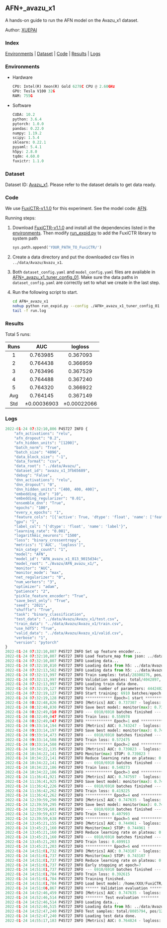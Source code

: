 ## AFN+_avazu_x1

A hands-on guide to run the AFN model on the Avazu_x1 dataset.

Author: [XUEPAI](https://github.com/xue-pai)

### Index
[Environments](#Environments) | [Dataset](#Dataset) | [Code](#Code) | [Results](#Results) | [Logs](#Logs)

### Environments
+ Hardware

  ```python
  CPU: Intel(R) Xeon(R) Gold 6278C CPU @ 2.60GHz
  GPU: Tesla V100 32G
  RAM: 755G

  ```

+ Software

  ```python
  CUDA: 10.2
  python: 3.6.4
  pytorch: 1.0.0
  pandas: 0.22.0
  numpy: 1.19.2
  scipy: 1.5.4
  sklearn: 0.22.1
  pyyaml: 5.4.1
  h5py: 2.8.0
  tqdm: 4.60.0
  fuxictr: 1.1.0

  ```

### Dataset
Dataset ID: [Avazu_x1](https://github.com/openbenchmark/BARS/blob/master/ctr_prediction/datasets/Avazu/README.md#Avazu_x1). Please refer to the dataset details to get data ready.

### Code

We use [FuxiCTR-v1.1.0](https://github.com/xue-pai/FuxiCTR/tree/v1.1.0) for this experiment. See the model code: [AFN](https://github.com/xue-pai/FuxiCTR/blob/v1.1.0/fuxictr/pytorch/models/AFN.py).

Running steps:

1. Download [FuxiCTR-v1.1.0](https://github.com/xue-pai/FuxiCTR/archive/refs/tags/v1.1.0.zip) and install all the dependencies listed in the [environments](#environments). Then modify [run_expid.py](./run_expid.py#L5) to add the FuxiCTR library to system path
    
    ```python
    sys.path.append('YOUR_PATH_TO_FuxiCTR/')
    ```

2. Create a data directory and put the downloaded csv files in `../data/Avazu/Avazu_x1`.

3. Both `dataset_config.yaml` and `model_config.yaml` files are available in [AFN+_avazu_x1_tuner_config_01](./AFN+_avazu_x1_tuner_config_01). Make sure the data paths in `dataset_config.yaml` are correctly set to what we create in the last step.

4. Run the following script to start.

    ```bash
    cd AFN+_avazu_x1
    nohup python run_expid.py --config ./AFN+_avazu_x1_tuner_config_01 --expid AFN_avazu_x1_013_9015d34c --gpu 0 > run.log &
    tail -f run.log
    ```

### Results

Total 5 runs:

| Runs | AUC | logloss  |
|:--------------------:|:--------------------:|:--------------------:|
| 1 | 0.763985 | 0.367093  |
| 2 | 0.764438 | 0.366959  |
| 3 | 0.763496 | 0.367529  |
| 4 | 0.764488 | 0.367240  |
| 5 | 0.764320 | 0.366922  |
| Avg | 0.764145 | 0.367149 |
| Std | &#177;0.00036903 | &#177;0.00022066 |


### Logs
```python
2022-01-24 07:32:10,806 P45727 INFO {
    "afn_activations": "relu",
    "afn_dropout": "0.2",
    "afn_hidden_units": "[1200]",
    "batch_norm": "True",
    "batch_size": "4096",
    "data_block_size": "-1",
    "data_format": "csv",
    "data_root": "../data/Avazu/",
    "dataset_id": "avazu_x1_3fb65689",
    "debug": "False",
    "dnn_activations": "relu",
    "dnn_dropout": "0",
    "dnn_hidden_units": "[400, 400, 400]",
    "embedding_dim": "10",
    "embedding_regularizer": "0.01",
    "ensemble_dnn": "True",
    "epochs": "100",
    "every_x_epochs": "1",
    "feature_cols": "[{'active': True, 'dtype': 'float', 'name': ['feat_1', 'feat_2', 'feat_3', 'feat_4', 'feat_5', 'feat_6', 'feat_7', 'feat_8', 'feat_9', 'feat_10', 'feat_11', 'feat_12', 'feat_13', 'feat_14', 'feat_15', 'feat_16', 'feat_17', 'feat_18', 'feat_19', 'feat_20', 'feat_21', 'feat_22'], 'type': 'categorical'}]",
    "gpu": "1",
    "label_col": "{'dtype': 'float', 'name': 'label'}",
    "learning_rate": "0.001",
    "logarithmic_neurons": "1500",
    "loss": "binary_crossentropy",
    "metrics": "['AUC', 'logloss']",
    "min_categr_count": "1",
    "model": "AFN",
    "model_id": "AFN_avazu_x1_013_9015d34c",
    "model_root": "./Avazu/AFN_avazu_x1/",
    "monitor": "AUC",
    "monitor_mode": "max",
    "net_regularizer": "0",
    "num_workers": "3",
    "optimizer": "adam",
    "patience": "2",
    "pickle_feature_encoder": "True",
    "save_best_only": "True",
    "seed": "2021",
    "shuffle": "True",
    "task": "binary_classification",
    "test_data": "../data/Avazu/Avazu_x1/test.csv",
    "train_data": "../data/Avazu/Avazu_x1/train.csv",
    "use_hdf5": "True",
    "valid_data": "../data/Avazu/Avazu_x1/valid.csv",
    "verbose": "1",
    "version": "pytorch"
}
2022-01-24 07:32:10,807 P45727 INFO Set up feature encoder...
2022-01-24 07:32:10,807 P45727 INFO Load feature_map from json: ../data/Avazu/avazu_x1_3fb65689/feature_map.json
2022-01-24 07:32:10,807 P45727 INFO Loading data...
2022-01-24 07:32:10,810 P45727 INFO Loading data from h5: ../data/Avazu/avazu_x1_3fb65689/train.h5
2022-01-24 07:32:13,582 P45727 INFO Loading data from h5: ../data/Avazu/avazu_x1_3fb65689/valid.h5
2022-01-24 07:32:13,997 P45727 INFO Train samples: total/28300276, pos/4953382, neg/23346894, ratio/17.50%, blocks/1
2022-01-24 07:32:13,997 P45727 INFO Validation samples: total/4042897, pos/678699, neg/3364198, ratio/16.79%, blocks/1
2022-01-24 07:32:13,997 P45727 INFO Loading train data done.
2022-01-24 07:32:19,127 P45727 INFO Total number of parameters: 44424829.
2022-01-24 07:32:19,127 P45727 INFO Start training: 6910 batches/epoch
2022-01-24 07:32:19,128 P45727 INFO ************ Epoch=1 start ************
2022-01-24 08:32:48,826 P45727 INFO [Metrics] AUC: 0.737307 - logloss: 0.400300
2022-01-24 08:32:48,830 P45727 INFO Save best model: monitor(max): 0.737307
2022-01-24 08:32:49,010 P45727 INFO --- 6910/6910 batches finished ---
2022-01-24 08:32:49,047 P45727 INFO Train loss: 0.550978
2022-01-24 08:32:49,047 P45727 INFO ************ Epoch=1 end ************
2022-01-24 09:33:14,194 P45727 INFO [Metrics] AUC: 0.743247 - logloss: 0.397953
2022-01-24 09:33:14,197 P45727 INFO Save best model: monitor(max): 0.743247
2022-01-24 09:33:14,473 P45727 INFO --- 6910/6910 batches finished ---
2022-01-24 09:33:14,508 P45727 INFO Train loss: 0.572475
2022-01-24 09:33:14,508 P45727 INFO ************ Epoch=2 end ************
2022-01-24 10:34:22,135 P45727 INFO [Metrics] AUC: 0.739823 - logloss: 0.398981
2022-01-24 10:34:22,141 P45727 INFO Monitor(max) STOP: 0.739823 !
2022-01-24 10:34:22,141 P45727 INFO Reduce learning rate on plateau: 0.000100
2022-01-24 10:34:22,141 P45727 INFO --- 6910/6910 batches finished ---
2022-01-24 10:34:22,186 P45727 INFO Train loss: 0.540273
2022-01-24 10:34:22,186 P45727 INFO ************ Epoch=3 end ************
2022-01-24 11:36:41,921 P45727 INFO [Metrics] AUC: 0.747597 - logloss: 0.395265
2022-01-24 11:36:41,925 P45727 INFO Save best model: monitor(max): 0.747597
2022-01-24 11:36:42,226 P45727 INFO --- 6910/6910 batches finished ---
2022-01-24 11:36:42,262 P45727 INFO Train loss: 0.419225
2022-01-24 11:36:42,262 P45727 INFO ************ Epoch=4 end ************
2022-01-24 12:39:59,290 P45727 INFO [Metrics] AUC: 0.747635 - logloss: 0.395563
2022-01-24 12:39:59,295 P45727 INFO Save best model: monitor(max): 0.747635
2022-01-24 12:39:59,601 P45727 INFO --- 6910/6910 batches finished ---
2022-01-24 12:39:59,637 P45727 INFO Train loss: 0.407993
2022-01-24 12:39:59,638 P45727 INFO ************ Epoch=5 end ************
2022-01-24 13:45:21,155 P45727 INFO [Metrics] AUC: 0.744961 - logloss: 0.396460
2022-01-24 13:45:21,160 P45727 INFO Monitor(max) STOP: 0.744961 !
2022-01-24 13:45:21,160 P45727 INFO Reduce learning rate on plateau: 0.000010
2022-01-24 13:45:21,160 P45727 INFO --- 6910/6910 batches finished ---
2022-01-24 13:45:21,203 P45727 INFO Train loss: 0.409913
2022-01-24 13:45:21,203 P45727 INFO ************ Epoch=6 end ************
2022-01-24 14:51:01,732 P45727 INFO [Metrics] AUC: 0.743107 - logloss: 0.397600
2022-01-24 14:51:01,737 P45727 INFO Monitor(max) STOP: 0.743107 !
2022-01-24 14:51:01,737 P45727 INFO Reduce learning rate on plateau: 0.000001
2022-01-24 14:51:01,737 P45727 INFO Early stopping at epoch=7
2022-01-24 14:51:01,737 P45727 INFO --- 6910/6910 batches finished ---
2022-01-24 14:51:01,784 P45727 INFO Train loss: 0.392615
2022-01-24 14:51:01,784 P45727 INFO Training finished.
2022-01-24 14:51:01,784 P45727 INFO Load best model: /home/XXX/FuxiCTR/benchmarks/Avazu/AFN_avazu_x1/avazu_x1_3fb65689/AFN_avazu_x1_013_9015d34c.model
2022-01-24 14:51:06,867 P45727 INFO ****** Validation evaluation ******
2022-01-24 14:52:46,459 P45727 INFO [Metrics] AUC: 0.747635 - logloss: 0.395563
2022-01-24 14:52:46,514 P45727 INFO ******** Test evaluation ********
2022-01-24 14:52:46,514 P45727 INFO Loading data...
2022-01-24 14:52:46,515 P45727 INFO Loading data from h5: ../data/Avazu/avazu_x1_3fb65689/test.h5
2022-01-24 14:52:47,240 P45727 INFO Test samples: total/8085794, pos/1232985, neg/6852809, ratio/15.25%, blocks/1
2022-01-24 14:52:47,240 P45727 INFO Loading test data done.
2022-01-24 14:55:17,183 P45727 INFO [Metrics] AUC: 0.764824 - logloss: 0.367235

```
